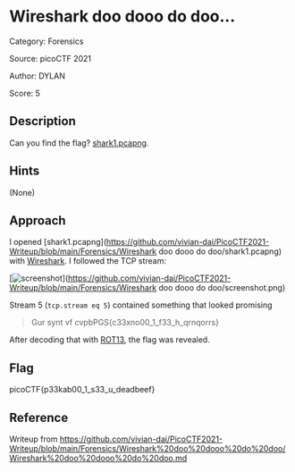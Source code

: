 # Wireshark doo dooo do doo...

Category: Forensics

Source: picoCTF 2021

Author: DYLAN

Score: 5

## Description

Can you find the flag? [shark1.pcapng](https://mercury.picoctf.net/static/ae5b2bc07928fca272ff3900dc9a6cef/shark1.pcapng).

## Hints

(None)

## Approach

I opened [shark1.pcapng](https://github.com/vivian-dai/PicoCTF2021-Writeup/blob/main/Forensics/Wireshark doo dooo do doo/shark1.pcapng) with [Wireshark](https://www.wireshark.org/). I followed the TCP stream:

[![screenshot](https://github.com/vivian-dai/PicoCTF2021-Writeup/raw/main/Forensics/Wireshark%20doo%20dooo%20do%20doo/screenshot.png)](https://github.com/vivian-dai/PicoCTF2021-Writeup/blob/main/Forensics/Wireshark doo dooo do doo/screenshot.png)

Stream 5 (`tcp.stream eq 5`) contained something that looked promising

> Gur synt vf cvpbPGS{c33xno00_1_f33_h_qrnqorrs}

After decoding that with [ROT13](https://rot13.com/), the flag was revealed.

## Flag

picoCTF{p33kab00_1_s33_u_deadbeef}

## Reference

Writeup from https://github.com/vivian-dai/PicoCTF2021-Writeup/blob/main/Forensics/Wireshark%20doo%20dooo%20do%20doo/Wireshark%20doo%20dooo%20do%20doo.md

